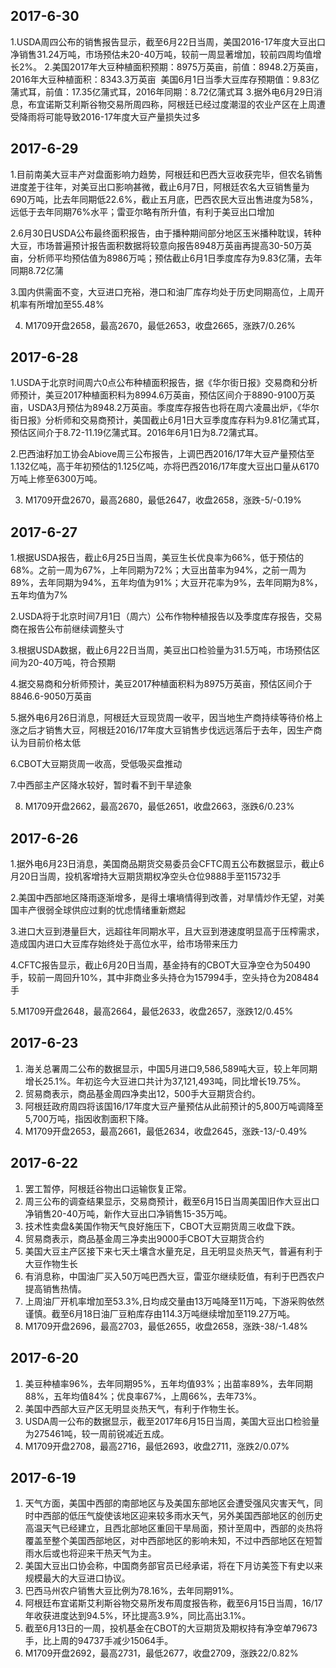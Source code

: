 ## 2017-6-30
1.USDA周四公布的销售报告显示，截至6月22日当周，美国2016-17年度大豆出口净销售31.24万吨，市场预估未20-40万吨，较前一周显著增加，较前四周均值增长2%。
2.美国2017年大豆种植面积预期：8975万英亩，前值：8948.2万英亩，2016年大豆种植面积：8343.3万英亩
  美国6月1日当季大豆库存预期值：9.83亿蒲式耳，前值：17.35亿蒲式耳，2016年同期：8.72亿蒲式耳
3.据外电6月29日消息，布宜诺斯艾利斯谷物交易所周四称，阿根廷已经过度潮湿的农业产区在上周遭受降雨将可能导致2016-17年度大豆产量损失过多
## 2017-6-29
1.目前南美大豆丰产对盘面影响力趋势，阿根廷和巴西大豆收获完毕，但农名销售进度差于往年，对美豆出口影响甚微，截止6月7日，阿根廷农名大豆销售量为690万吨，比去年同期低22.6%，截止五月底，巴西农民大豆出售进度为58%，远低于去年同期76%水平；雷亚尔略有所升值，有利于美豆出口增加

2.6月30日USDA公布最终面积报告，由于播种期间部分地区玉米播种耽误，转种大豆，市场普遍预计报告面积数据将较意向报告8948万英亩再提高30-50万英亩，分析师平均预估值为8986万吨；预估截止6月1日季度库存为9.83亿蒲，去年同期8.72亿蒲

3.国内供需面不变，大豆进口充裕，港口和油厂库存均处于历史同期高位，上周开机率有所增加至55.48%

4. M1709开盘2658，最高2670，最低2653，收盘2665，涨跌7/0.26%

## 2017-6-28
1.USDA于北京时间周六0点公布种植面积报告，据《华尔街日报》交易商和分析师预计，美豆2017种植面积料为8994.6万英亩，预估区间介于8890-9100万英亩，USDA3月预估为8948.2万英亩。季度库存报告也将在周六凌晨出炉，《华尔街日报》分析师和交易商预计，美国截止6月1日大豆季度库存料为9.81亿蒲式耳，预估区间介于8.72-11.19亿蒲式耳。2016年6月1日为8.72蒲式耳。

2.巴西油籽加工协会Abiove周三公布报告，上调巴西2016/17年大豆产量预估至1.132亿吨，高于年初预估的1.125亿吨，亦将巴西2016/17年度大豆出口量从6170万吨上修至6300万吨。

3. M1709开盘2670，最高2680，最低2647，收盘2658，涨跌-5/-0.19%

## 2017-6-27
1.根据USDA报告，截止6月25日当周，美豆生长优良率为66%，低于预估的68%。之前一周为67%，上年同期为72%；大豆出苗率为94%，之前一周为89%，去年同期为94%，五年均值为91%；大豆开花率为9%，去年同期为8%，五年均值为7%

2.USDA将于北京时间7月1日（周六）公布作物种植报告以及季度库存报告，交易商在报告公布前继续调整头寸

3.根据USDA数据，截止6月22日当周，美豆出口检验量为31.5万吨，市场预估区间为20-40万吨，符合预期

4.据交易商和分析师预计，美豆2017种植面积料为8975万英亩，预估区间介于8846.6-9050万英亩

5.据外电6月26日消息，阿根廷大豆现货周一收平，因当地生产商持续等待价格上涨之后才销售大豆，阿根廷2016/17年度大豆销售步伐远远落后于去年，因生产商认为目前价格太低

6.CBOT大豆期货周一收高，受低吸买盘推动

7.中西部主产区降水较好，暂时看不到干旱迹象

8. M1709开盘2662，最高2670，最低2651，收盘2663，涨跌6/0.23%

## 2017-6-26
1.据外电6月23日消息，美国商品期货交易委员会CFTC周五公布数据显示，截止6月20日当周，投机客增持大豆期货期权净空头仓位9888手至115732手

2.美国中西部地区降雨逐渐增多，是得土壤墒情得到改善，对旱情炒作无望，对美国丰产很弱全球供应过剩的忧虑情绪重新燃起

3.进口大豆到港量巨大，远超往年同期水平，且大豆到港速度明显高于压榨需求，造成国内进口大豆库存始终处于高位水平，给市场带来压力

4.CFTC报告显示，截止6月20日当周，基金持有的CBOT大豆净空仓为50490手，较前一周回升10%，其中非商业多头持仓为157994手，空头持仓为208484手

5.M1709开盘2648，最高2664，最低2633，收盘2657，涨跌12/0.45%






## 2017-6-23
1. 海关总署周二公布的数据显示，中国5月进口9,586,589吨大豆，较上年同期增长25.1%。年初迄今大豆进口共计为37,121,493吨，同比增长19.75%。
2. 贸易商表示，商品基金周四净卖出12，500手大豆期货合约。
3. 阿根廷政府周四将该国16/17年度大豆产量预估从此前预计的5,800万吨调降至5,700万吨，指因收割面积下降。
4. M1709开盘2653，最高2661，最低2634，收盘2645，涨跌-13/-0.49%


## 2017-6-22
1. 罢工暂停，阿根廷谷物出口运输恢复正常。
2. 周三公布的调查结果显示，交易商预计，截至6月15日当周美国旧作大豆出口净销售20-40万吨，新作大豆出口净销售15-35万吨。
3. 技术性卖盘&美国作物天气良好施压下，CBOT大豆期货周三收盘下跌。
4. 贸易商表示，商品基金周三净卖出9000手CBOT大豆期货合约
5. 美国大豆主产区接下来七天土壤含水量充足，且无明显炎热天气，普遍有利于大豆作物生长
6. 有消息称，中国油厂买入50万吨巴西大豆，雷亚尔继续贬值，有利于巴西农户提高销售热情。
7. 上周油厂开机率增加至53.3%,日均成交量由13万吨降至11万吨，下游采购依然谨慎。截至6月18日油厂豆粕库存由114.3万吨继续增加至119.27万吨。
8. M1709开盘2696，最高2703，最低2655，收盘2658，涨跌-38/-1.48%



## 2017-6-20
1. 美豆种植率96%，去年同期95%，五年均值93%；出苗率89%，去年同期88%，五年均值84%；优良率67%，上周66%，去年73%。
2. 美国中西部大豆产区无明显炎热天气，有利于作物生长。
3. USDA周一公布的数据显示，截至2017年6月15日当周，美国大豆出口检验量为275461吨，较一周前锐减近五成。
4. M1709开盘2708，最高2716，最低2693，收盘2711，涨跌2/0.07%

## 2017-6-19
1. 天气方面，美国中西部的南部地区与及美国东部地区会遭受强风灾害天气，同时中西部的低压气旋使该地区迎来较多雨水天气，另外美国西部地区的创历史高温天气已经建立，且西北部地区重回干旱局面，预计至周中，西部的炎热将覆盖至整个美国西部地区，对中西部地区的影响未知，不过中西部地区在短暂雨水后或也将迎来干热天气为主。
2. 美国大豆出口协会称，中国商务部官员已经承诺，将在下月访美签下有史以来规模最大的大豆进口协议。
3. 巴西马州农户销售大豆比例为78.16%，去年同期91%。
4. 阿根廷布宜诺斯艾利斯谷物交易所发布周度报告称，截至6月15日当周，16/17年收获进度达到94.5%，环比提高3.9%，同比高出3.1%。
5. 截至6月13日的一周，投机基金在CBOT的大豆期货及期权持有净空单79673手，比上周的94737手减少15064手。
6. M1709开盘2692，最高2731，最低2677，收盘2709，涨跌22/0.82%


